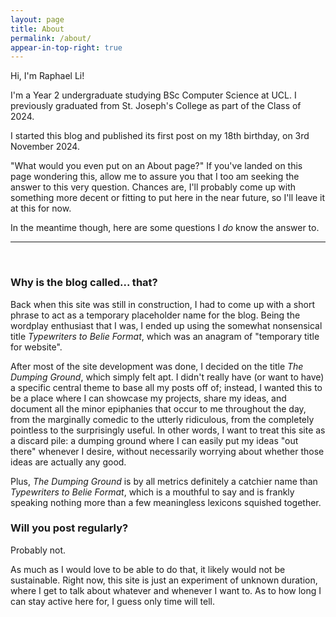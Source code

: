```yaml
---
layout: page
title: About
permalink: /about/
appear-in-top-right: true
---
```


Hi, I'm Raphael Li!

I'm a Year 2 undergraduate studying BSc Computer Science at UCL. I previously graduated from St. Joseph's College as part of the Class of 2024.

I started this blog and published its first post on my 18th birthday, on 3rd November 2024.

"What would you even put on an About page?" If you've landed on this page wondering this, allow me to assure you that I too am seeking the answer to this very question. Chances are, I'll probably come up with something more decent or fitting to put here in the near future, so I'll leave it at this for now.

In the meantime though, here are some questions I _do_ know the answer to.

<hr style="color: lightgrey;">
<br>


### Why is the blog called... that?

Back when this site was still in construction, I had to come up with a short phrase to act as a temporary placeholder name for the blog. Being the wordplay enthusiast that I was, I ended up using the somewhat nonsensical title _Typewriters to Belie Format_, which was an anagram of "temporary title for website".

After most of the site development was done, I decided on the title _The Dumping Ground_, which simply felt apt. I didn't really have (or want to have) a specific central theme to base all my posts off of; instead, I wanted this to be a place where I can showcase my projects, share my ideas, and document all the minor epiphanies that occur to me throughout the day, from the marginally comedic to the utterly ridiculous, from the completely pointless to the surprisingly useful. In other words, I want to treat this site as a discard pile: a dumping ground where I can easily put my ideas "out there" whenever I desire, without necessarily worrying about whether those ideas are actually any good.

Plus, _The Dumping Ground_ is by all metrics definitely a catchier name than _Typewriters to Belie Format_, which is a mouthful to say and is frankly speaking nothing more than a few meaningless lexicons squished together.


### Will you post regularly?

Probably not.

As much as I would love to be able to do that, it likely would not be sustainable. Right now, this site is just an experiment of unknown duration, where I get to talk about whatever and whenever I want to. As to how long I can stay active here for, I guess only time will tell.
